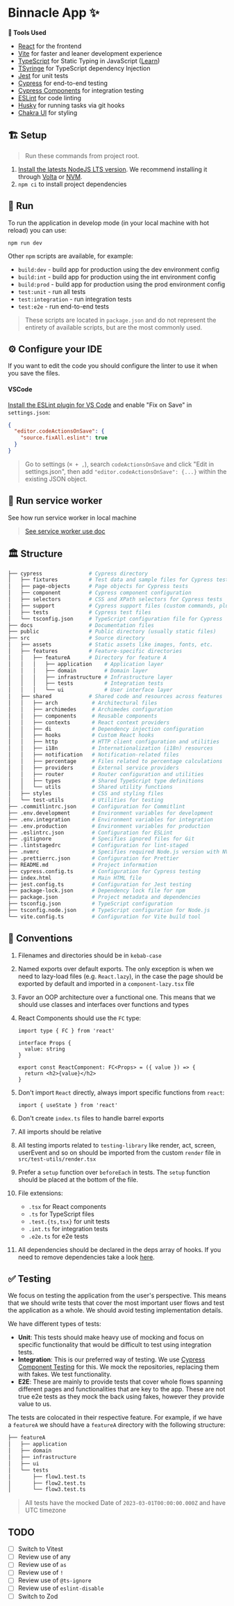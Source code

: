 # Binnacle App ✨

**🧰 Tools Used**

- [React](https://reactjs.org/) for the frontend
- [Vite](https://vitejs.dev/) for faster and leaner development experience
- [TypeScript](http://www.typescriptlang.org) for Static Typing in JavaScript ([Learn](http://www.typescriptlang.org/docs/handbook/basic-types.html))
- [TSyringe](https://www.npmjs.com/package/tsyringe) for TypeScript dependency Injection
- [Jest](https://jestjs.io) for unit tests
- [Cypress](https://www.cypress.io) for end-to-end testing
- [Cypress Components](https://docs.cypress.io/guides/component-testing/overview) for integration testing
- [ESLint](https://eslint.org) for code linting
- [Husky](https://github.com/typicode/husky/tree/master) for running tasks via git hooks
- [Chakra UI](https://chakra-ui.com/) for styling

## 🏗 Setup

> Run these commands from project root.

1. [Install the latests NodeJS LTS version](https://nodejs.org/en). We recommend installing it through [Volta](https://volta.sh/) or [NVM](https://github.com/creationix/nvm#installation-and-update).
2. `npm ci` to install project dependencies

## 👟 Run

To run the application in develop mode (in your local machine with hot reload) you can use:

```shell
npm run dev
```

Other `npm` scripts are available, for example:

- `build:dev` - build app for production using the dev environment config
- `build:int` - build app for production using the int environment config
- `build:prod` - build app for production using the prod environment config
- `test:unit` - run all tests
- `test:integration` - run integration tests
- `test:e2e` - run end-to-end tests

> These scripts are located in `package.json` and do not represent the entirety of available scripts, but are the most commonly used.

## ⚙️ Configure your IDE

If you want to edit the code you should configure the linter to use it when you save the files.

#### VSCode

[Install the ESLint plugin for VS Code](https://marketplace.visualstudio.com/items?itemName=dbaeumer.vscode-eslint) and enable "Fix on Save" in `settings.json`:

```json
{
  "editor.codeActionsOnSave": {
    "source.fixAll.eslint": true
  }
}
```

> Go to settings (`⌘ + ,`), search `codeActionsOnSave` and click "Edit in settings.json", then add `"editor.codeActionsOnSave": {...}` within the existing JSON object.

## 👷 Run service worker

See how run service worker in local machine

> [See service worker use doc](docs/SERVICE_WORKER.md)

## 🏛 Structure

```bash
├── cypress               # Cypress directory
│   ├── fixtures          # Test data and sample files for Cypress tests
│   ├── page-objects      # Page objects for Cypress tests
│   ├── component         # Cypress component configuration
│   ├── selectors         # CSS and XPath selectors for Cypress tests
│   ├── support           # Cypress support files (custom commands, plugins, etc.)
│   ├── tests             # Cypress test files
│   └── tsconfig.json     # TypeScript configuration file for Cypress
├── docs                  # Documentation files
├── public                # Public directory (usually static files)
├── src                   # Source directory
│   ├── assets            # Static assets like images, fonts, etc.
│   ├── features          # Feature-specific directories
│   │   ├── featureA      # Directory for feature A
│   │   │   ├── application    # Application layer
│   │   │   ├── domain         # Domain layer
│   │   │   ├── infrastructure # Infrastructure layer
│   │   │   ├── tests          # Integration tests
│   │   │   └── ui             # User interface layer
│   ├── shared            # Shared code and resources across features
│   │   ├── arch           # Architectural files
│   │   ├── archimedes     # Archimedes configuration
│   │   ├── components     # Reusable components
│   │   ├── contexts       # React context providers
│   │   ├── di             # Dependency injection configuration
│   │   ├── hooks          # Custom React hooks
│   │   ├── http           # HTTP client configuration and utilities
│   │   ├── i18n           # Internationalization (i18n) resources
│   │   ├── notification   # Notification-related files
│   │   ├── percentage     # Files related to percentage calculations
│   │   ├── providers      # External service providers
│   │   ├── router         # Router configuration and utilities
│   │   ├── types          # Shared TypeScript type definitions
│   │   └── utils          # Shared utility functions
│   ├── styles             # CSS and styling files
│   └── test-utils         # Utilities for testing
├── .commitlintrc.json     # Configuration for Commitlint
├── .env.development       # Environment variables for development
├── .env.integration       # Environment variables for integration
├── .env.production        # Environment variables for production
├── .eslintrc.json         # Configuration for ESLint
├── .gitignore             # Specifies ignored files for Git
├── .lintstagedrc          # Configuration for lint-staged
├── .nvmrc                 # Specifies required Node.js version with NVM
├── .prettierrc.json       # Configuration for Prettier
├── README.md              # Project information
├── cypress.config.ts      # Configuration for Cypress testing
├── index.html             # Main HTML file
├── jest.config.ts         # Configuration for Jest testing
├── package-lock.json      # Dependency lock file for npm
├── package.json           # Project metadata and dependencies
├── tsconfig.json          # TypeScript configuration
├── tsconfig.node.json     # TypeScript configuration for Node.js
└── vite.config.ts         # Configuration for Vite build tool
```

## 🤝 Conventions

1. Filenames and directories should be in `kebab-case`
2. Named exports over default exports. The only exception is when we need to lazy-load files (e.g. `React.lazy`), in the case the page should be exported by default and imported in a `component-lazy.tsx` file
3. Favor an OOP architecture over a functional one. This means that we should use classes and interfaces over functions and types
4. React Components should use the `FC` type:

   ```tsx
   import type { FC } from 'react'

   interface Props {
     value: string
   }

   export const ReactComponent: FC<Props> = ({ value }) => {
     return <h2>{value}</h2>
   }
   ```

5. Don't import `React` directly, always import specific functions from `react`:

   ```tsx
   import { useState } from 'react'
   ```

6. Don't create `index.ts` files to handle barrel exports
7. All imports should be relative
8. All testing imports related to `testing-library` like render, act, screen, userEvent and so on should be imported from the custom `render` file in `src/test-utils/render.tsx`
9. Prefer a `setup` function over `beforeEach` in tests. The `setup` function should be placed at the bottom of the file.
10. File extensions:
    - `.tsx` for React components
    - `.ts` for TypeScript files
    - `.test.{ts,tsx}` for unit tests
    - `.int.ts` for integration tests
    - `.e2e.ts` for e2e tests
11. All dependencies should be declared in the deps array of hooks. If you need to remove dependencies take a look [here](https://react.dev/learn/removing-effect-dependencies).

## ✅ Testing

We focus on testing the application from the user's perspective. This means that we should write tests that cover the most important user flows and test the application as a whole. We should avoid testing implementation details.

We have different types of tests:

- **Unit**: This tests should make heavy use of mocking and focus on specific functionality that would be difficult to test using integration tests.
- **Integration**: This is our preferred way of testing. We use [Cypress Component Testing](https://docs.cypress.io/guides/component-testing/overview) for this. We mock the repositories, replacing them with fakes. We test functionality.
- **E2E**: These are mainly to provide tests that cover whole flows spanning different pages and functionalities that are key to the app. These are not true e2e tests as they mock the back using fakes, however they provide value to us.

The tests are colocated in their respective feature. For example, if we have a `featureA` we should have a `featureA` directory with the following structure:

```bash
├── featureA
│   ├── application
│   ├── domain
│   ├── infrastructure
│   ├── ui
│   └── tests
│       ├── flow1.test.ts
│       ├── flow2.test.ts
│       └── flow3.test.ts
```

> All tests have the mocked Date of `2023-03-01T00:00:00.000Z` and have UTC timezone

## TODO

- [ ] Switch to Vitest
- [ ] Review use of any
- [ ] Review use of `as`
- [ ] Review use of `!`
- [ ] Review use of `@ts-ignore`
- [ ] Review use of `eslint-disable`
- [ ] Switch to Zod
